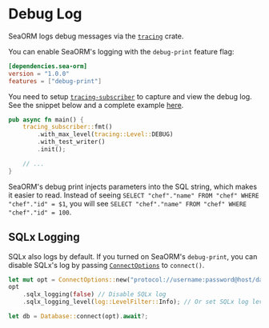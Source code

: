 # Debug Log

SeaORM logs debug messages via the [`tracing`](https://crates.io/crates/tracing) crate.

You can enable SeaORM's logging with the `debug-print` feature flag:

```toml
[dependencies.sea-orm]
version = "1.0.0"
features = ["debug-print"]
```

You need to setup [`tracing-subscriber`](https://crates.io/crates/tracing-subscriber) to capture and view the debug log. See the snippet below and a complete example [here](https://github.com/SeaQL/sea-orm/blob/master/examples/actix_example/src/main.rs).

```rust
pub async fn main() {
    tracing_subscriber::fmt()
        .with_max_level(tracing::Level::DEBUG)
        .with_test_writer()
        .init();

    // ...
}
```

SeaORM's debug print injects parameters into the SQL string, which makes it easier to read. Instead of seeing `SELECT "chef"."name" FROM "chef" WHERE "chef"."id" = $1`, you will see `SELECT "chef"."name" FROM "chef" WHERE "chef"."id" = 100`.

## SQLx Logging

SQLx also logs by default. If you turned on SeaORM's `debug-print`, you can disable SQLx's log by passing [`ConnectOptions`](https://docs.rs/sea-orm/*/sea_orm/struct.ConnectOptions.html) to `connect()`.

```rust
let mut opt = ConnectOptions::new("protocol://username:password@host/database".to_owned());
opt
    .sqlx_logging(false) // Disable SQLx log
    .sqlx_logging_level(log::LevelFilter::Info); // Or set SQLx log level

let db = Database::connect(opt).await?;
```
